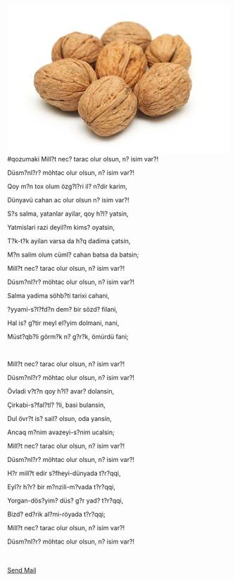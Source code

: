 <!DOCTYPE html>
<html>
<head>
  <title></title>
</head>
<body>
  <a><img src="./images/walnuts_inshell_1024x1024.jpg" width="" alt="walnuts_inshell_1024x1024"></a> #qozumaki Mill?t nec? tarac olur olsun, n? isim var?!
  <p>Düsm?nl?r? möhtac olur olsun, n? isim var?!</p>
  <p>Qoy m?n tox olum özg?l?ri il? n?dir karim,</p>
  <p>Dünyavü cahan ac olur olsun n? isim var?!</p>
  <p>S?s salma, yatanlar ayilar, qoy h?l? yatsin,</p>
  <p>Yatmislari razi deyil?m kims? oyatsin,</p>
  <p>T?k-t?k ayilan varsa da h?q dadima çatsin,</p>
  <p>M?n salim olum cüml? cahan batsa da batsin;</p>
  <p>Mill?t nec? tarac olur olsun, n? isim var?!</p>
  <p>Düsm?nl?r? möhtac olur olsun, n? isim var?!</p>
  <p>Salma yadima söhb?ti tarixi cahani,</p>
  <p>?yyami-s?l?fd?n dem? bir sözd? filani,</p>
  <p>Hal is? g?tir meyl el?yim dolmani, nani,</p>
  <p>Müst?qb?li görm?k n? g?r?k, ömürdü fani;</p>
  <p><br></p>Mill?t nec? tarac olur olsun, n? isim var?!
  <p>Düsm?nl?r? möhtac olur olsun, n? isim var?!</p>
  <p>Övladi v?t?n qoy h?l? avar? dolansin,</p>
  <p>Çirkabi-s?fal?tl? ?li, basi bulansin,</p>
  <p>Dul övr?t is? sail? olsun, oda yansin,</p>
  <p>Ancaq m?nim avazeyi-s?nim ucalsin;</p>
  <p>Mill?t nec? tarac olur olsun, n? isim var?!</p>
  <p>Düsm?nl?r? möhtac olur olsun, n? isim var?!</p>
  <p>H?r mill?t edir s?fheyi-dünyada t?r?qqi,</p>
  <p>Eyl?r h?r? bir m?nzili-m?vada t?r?qqi,</p>
  <p>Yorgan-dös?yim? düs? g?r yad? t?r?qqi,</p>
  <p>Bizd? ed?rik al?mi-röyada t?r?qqi;</p>
  <p>Mill?t nec? tarac olur olsun, n? isim var?!</p>
  <p>Düsm?nl?r? möhtac olur olsun, n? isim var?!<br>
  <br>
  <br></p><a href="mailto:qoz@qozumaki.com?Subject=Hello%20from%20Qozumaki">Send Mail</a>
</body>
</html>
